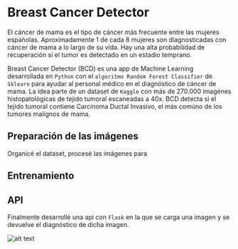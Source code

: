 # Breast Cancer Detector

El cáncer de mama es el tipo de cáncer más frecuente entre las mujeres españolas. Aproximadamente 1 de cada 8 mujeres son diagnosticadas con cáncer de mama a lo largo de su vida. Hay una alta probabilidad de recuperación si el tumor es detectado en un estadio temprano.

Breast Cancer Detector (BCD) es una app de Machine Learning desarrollada en `Python` con el `algoritmo Random Forest Classifier` de `Sklearn` para ayudar al personal médico en el diagnóstico de cáncer de mama. La idea parte de un dataset de `Kaggle` con más de 270.000 imagénes histopatológicas de tejido tumoral escaneadas a 40x. BCD detecta si el tejido tumoral contiene Carcinoma Ductal Invasivo, el más comúno de los tumores malignos de mama.

## Preparación de las imágenes

Organicé el dataset, procesé las imágenes para 

## Entrenamiento 

## API
Finalmente desarrollé una api con `Flask` 
en la que se carga una imagen y se devuelve el diagnóstico de dicha imagen. 

![alt text](https://github.com/cprietosegura/Breast-Cancer-Detector-Model/tree/master/notebooks/api_bcd.jpg)




